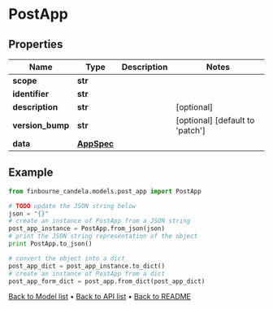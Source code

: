 # PostApp


## Properties
Name | Type | Description | Notes
------------ | ------------- | ------------- | -------------
**scope** | **str** |  | 
**identifier** | **str** |  | 
**description** | **str** |  | [optional] 
**version_bump** | **str** |  | [optional] [default to 'patch']
**data** | [**AppSpec**](AppSpec.md) |  | 

## Example

```python
from finbourne_candela.models.post_app import PostApp

# TODO update the JSON string below
json = "{}"
# create an instance of PostApp from a JSON string
post_app_instance = PostApp.from_json(json)
# print the JSON string representation of the object
print PostApp.to_json()

# convert the object into a dict
post_app_dict = post_app_instance.to_dict()
# create an instance of PostApp from a dict
post_app_form_dict = post_app.from_dict(post_app_dict)
```
[Back to Model list](../README.md#documentation-for-models) &#8226; [Back to API list](../README.md#documentation-for-api-endpoints) &#8226; [Back to README](../README.md)


